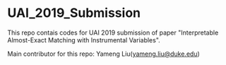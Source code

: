 # UAI_2019_Submission
This repo contais codes for UAI 2019 submission of paper "Interpretable Almost-Exact Matching with Instrumental Variables". 

Main contributor for this repo:
Yameng Liu(yameng.liu@duke.edu)


